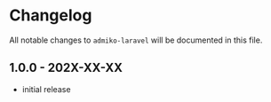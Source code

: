# Changelog

All notable changes to `admiko-laravel` will be documented in this file.

## 1.0.0 - 202X-XX-XX

- initial release
